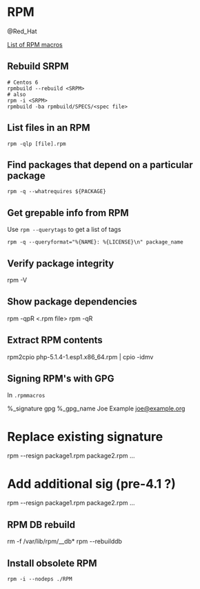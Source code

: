 # RPM
@Red_Hat

[List of RPM macros](http://www.zarb.org/~jasonc/macros.php)

Rebuild SRPM
------------

	# Centos 6
	rpmbuild --rebuild <SRPM>
	# also
	rpm -i <SRPM>
	rpmbuild -ba rpmbuild/SPECS/<spec file>


List files in an RPM
--------------------
	rpm -qlp [file].rpm


Find packages that depend on a particular package
-------------------------------------------------

	rpm -q --whatrequires ${PACKAGE}

Get grepable info from RPM
--------------------------

Use ``rpm --querytags`` to get a list of tags

	rpm -q --queryformat="%{NAME}: %{LICENSE}\n" package_name


Verify package integrity
------------------------



 rpm -V <package>

Show package dependencies
-------------------------



 rpm -qpR <.rpm file>
 rpm -qR <package name>

Extract RPM contents
--------------------



 rpm2cpio php-5.1.4-1.esp1.x86_64.rpm | cpio -idmv

Signing RPM's with GPG
----------------------

In `.rpmmacros`



 %_signature gpg
 %_gpg_name Joe Example <joe@example.org>



 # Replace existing signature
 rpm --resign package1.rpm package2.rpm ...
 # Add additional sig (pre-4.1 ?)
 rpm --resign package1.rpm package2.rpm ...

RPM DB rebuild
--------------



 rm -f /var/lib/rpm/__db*
 rpm --rebuilddb

Install obsolete RPM
--------------------
	rpm -i --nodeps ./RPM

